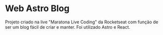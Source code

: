 # Web Astro Blog

Projeto criado na live "Maratona Live Coding" da Rocketseat com função de ser um blog fácil de criar e manter. Foi utilizado Astro e React.
